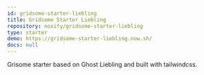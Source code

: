 ```yaml
---
id: gridsome-starter-liebling
title: Gridsome Starter Liebling
repository: noxify/gridsome-starter-liebling
type: starter
demo: https://gridsome-starter-liebling.now.sh/
docs: null
---
```


Grisome starter based on Ghost Liebling and built with tailwindcss.